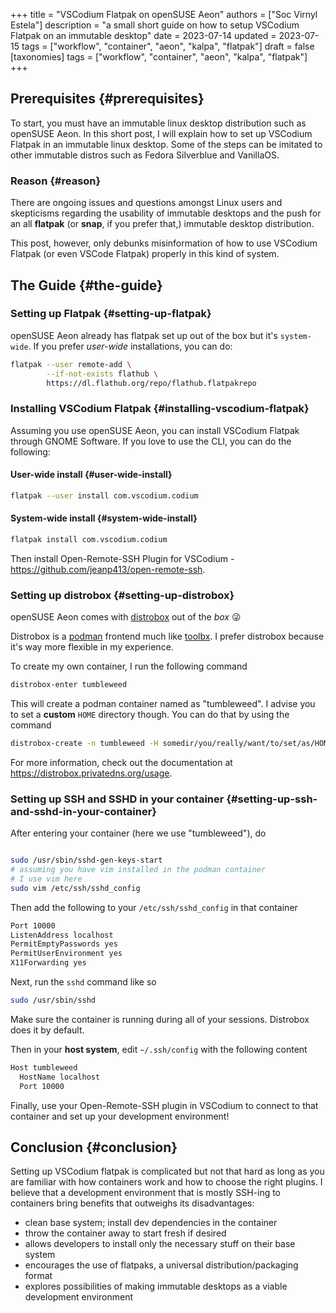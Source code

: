 +++
title = "VSCodium Flatpak on openSUSE Aeon"
authors = ["Soc Virnyl Estela"]
description = "a small short guide on how to setup VSCodium Flatpak on an immutable desktop"
date = 2023-07-14
updated = 2023-07-15
tags = ["workflow", "container", "aeon", "kalpa", "flatpak"]
draft = false
[taxonomies]
  tags = ["workflow", "container", "aeon", "kalpa", "flatpak"]
+++

## Prerequisites {#prerequisites}

To start, you must have an immutable linux desktop distribution such as openSUSE Aeon. In this short post,
I will explain how to set up VSCodium Flatpak in an immutable linux desktop. Some of the steps
can be imitated to other immutable distros such as Fedora Silverblue and VanillaOS.

### Reason {#reason}

There are ongoing issues and questions amongst Linux users and skepticisms regarding the usability of
immutable desktops and the push for an all **flatpak** (or **snap**, if you prefer that,) immutable desktop
distribution.

This post, however, only debunks misinformation of how to use VSCodium Flatpak (or even VSCode Flatpak) properly
in this kind of system.


## The Guide {#the-guide}

### Setting up Flatpak {#setting-up-flatpak}

openSUSE Aeon already has flatpak set up out of the box but it's `system-wide`. If you prefer _user-wide_ installations, you can do:

```sh
flatpak --user remote-add \
        --if-not-exists flathub \
        https://dl.flathub.org/repo/flathub.flatpakrepo
```

### Installing VSCodium Flatpak {#installing-vscodium-flatpak}

Assuming you use openSUSE Aeon, you can install VSCodium Flatpak through GNOME Software. If you love to use the
CLI, you can do the following:

#### User-wide install {#user-wide-install}

```sh
flatpak --user install com.vscodium.codium
```

#### System-wide install {#system-wide-install}

```sh
flatpak install com.vscodium.codium
```

Then install Open-Remote-SSH Plugin for VSCodium - <https://github.com/jeanp413/open-remote-ssh>.

### Setting up distrobox {#setting-up-distrobox}

openSUSE Aeon comes with [distrobox](https://github.com/89luca89/distrobox) out of the _box_ 😜

Distrobox is a [podman](https://podman.io) frontend much like [toolbx](https://github.com/containers/toolbox). I prefer distrobox because it's way more flexible in my experience.

To create my own container, I run the following command

```sh
distrobox-enter tumbleweed
```

This will create a podman container named as "tumbleweed". I advise you to set a **custom** `HOME` directory
though. You can do that by using the command

```sh
distrobox-create -n tumbleweed -H somedir/you/really/want/to/set/as/HOME/for/that/container
```

For more information, check out the documentation at <https://distrobox.privatedns.org/usage>.


### Setting up SSH and SSHD in your container {#setting-up-ssh-and-sshd-in-your-container}

After entering your container (here we use "tumbleweed"), do

```sh

sudo /usr/sbin/sshd-gen-keys-start
# assuming you have vim installed in the podman container
# I use vim here
sudo vim /etc/ssh/sshd_config
```

Then add the following to your `/etc/ssh/sshd_config` in that container

```txt
Port 10000
ListenAddress localhost
PermitEmptyPasswords yes
PermitUserEnvironment yes
X11Forwarding yes
```

Next, run the `sshd` command like so

```sh
sudo /usr/sbin/sshd
```

Make sure the container is running during all of your sessions. Distrobox does it by default.

Then in your **host system**, edit `~/.ssh/config` with the following content

```txt
Host tumbleweed
  HostName localhost
  Port 10000
```

Finally, use your Open-Remote-SSH plugin in VSCodium to connect to that container and set up your
development environment!


## Conclusion {#conclusion}

Setting up VSCodium flatpak is complicated but not that hard as long as you are familiar with how containers
work and how to choose the right plugins. I believe that a development environment that is mostly SSH-ing
to containers bring benefits that outweighs its disadvantages:

-   clean base system; install dev dependencies in the container
-   throw the container away to start fresh if desired
-   allows developers to install only the necessary stuff on their base system
-   encourages the use of flatpaks, a universal distribution/packaging format
-   explores possibilities of making immutable desktops as a viable development environment

